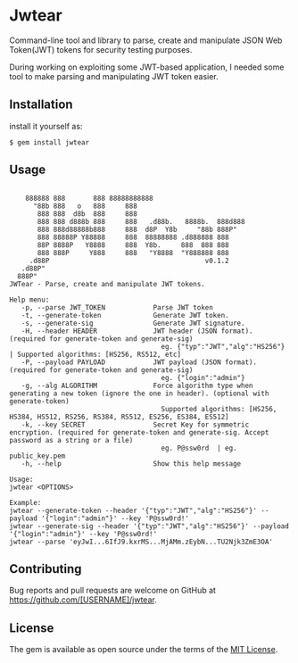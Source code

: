 # Jwtear
Command-line tool and library to parse, create and manipulate JSON Web Token(JWT) tokens for security testing purposes. 

During working on exploiting some JWT-based application, I needed some tool to make parsing and manipulating JWT token easier. 

## Installation

install it yourself as:

    $ gem install jwtear

## Usage

```

    888888 888       888 88888888888
      "88b 888   o   888     888
       888 888  d8b  888     888
       888 888 d888b 888     888   .d88b.   8888b.  888d888
       888 888d88888b888     888  d8P  Y8b     "88b 888P"
       888 88888P Y88888     888  88888888 .d888888 888
       88P 8888P   Y8888     888  Y8b.     888  888 888
       888 888P     Y888     888   "Y8888  "Y888888 888
     .d88P                                       v0.1.2
   .d88P"
  888P"    
JWTear - Parse, create and manipulate JWT tokens.

Help menu:
   -p, --parse JWT_TOKEN            Parse JWT token
   -t, --generate-token             Generate JWT token.
   -s, --generate-sig               Generate JWT signature.
   -H, --header HEADER              JWT header (JSON format). (required for generate-token and generate-sig)
                                      eg. {"typ":"JWT","alg":"HS256"} | Supported algorithms: [HS256, RS512, etc]
   -P, --payload PAYLOAD            JWT payload (JSON format). (required for generate-token and generate-sig)
                                      eg. {"login":"admin"}
   -g, --alg ALGORITHM              Force algorithm type when generating a new token (ignore the one in header). (optional with generate-token)
                                      Supported algorithms: [HS256, HS384, HS512, RS256, RS384, RS512, ES256, ES384, ES512]
   -k, --key SECRET                 Secret Key for symmetric encryption. (required for generate-token and generate-sig. Accept password as a string or a file)
                                      eg. P@ssw0rd  | eg. public_key.pem
   -h, --help                       Show this help message

Usage:
jwtear <OPTIONS>

Example:
jwtear --generate-token --header '{"typ":"JWT","alg":"HS256"}' --payload '{"login":"admin"}' --key 'P@ssw0rd!'
jwtear --generate-sig --header '{"typ":"JWT","alg":"HS256"}' --payload '{"login":"admin"}' --key 'P@ssw0rd!'
jwtear --parse 'eyJwI...6IfJ9.kxrMS...MjAMm.zEybN...TU2Njk3ZmE3OA'

```

## Contributing

Bug reports and pull requests are welcome on GitHub at https://github.com/[USERNAME]/jwtear.

## License

The gem is available as open source under the terms of the [MIT License](https://opensource.org/licenses/MIT).
